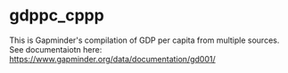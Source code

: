 # gdppc_cppp
This is Gapminder's compilation of GDP per capita from multiple sources.
See documentaiotn here: https://www.gapminder.org/data/documentation/gd001/
